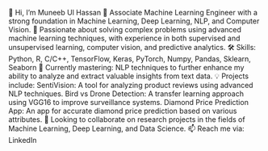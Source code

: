 👋 Hi, I’m Muneeb Ul Hassan
🧠 Associate Machine Learning Engineer with a strong foundation in Machine Learning, Deep Learning, NLP, and Computer Vision.
👀 Passionate about solving complex problems using advanced machine learning techniques, with experience in both supervised and unsupervised learning, computer vision, and predictive analytics.
🛠️ Skills: Python, R, C/C++, TensorFlow, Keras, PyTorch, Numpy, Pandas, Sklearn, Seaborn
🌱 Currently mastering: NLP techniques to further enhance my ability to analyze and extract valuable insights from text data.
💡 Projects include:
SentiVision: A tool for analyzing product reviews using advanced NLP techniques.
Bird vs Drone Detection: A transfer learning approach using VGG16 to improve surveillance systems.
Diamond Price Prediction App: An app for accurate diamond price prediction based on various attributes.
💞️ Looking to collaborate on research projects in the fields of Machine Learning, Deep Learning, and Data Science.
📫 Reach me via: LinkedIn
